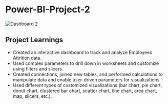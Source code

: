 # Power-BI-Project-2

![Dashboard 2](https://github.com/user-attachments/assets/fcecf090-98cb-4254-9026-211aedf96518)


## Project Learnings
* Created an interactive dashboard to track and analyze Employees Attrition data.
* Used complex parameters to drill down in worksheets and customize using filters and slicers.
* Created connections, joined new tables, and performed calculations to manipulate data and enable user-driven parameters for visualizations.
* Used different types of customized visualizations (bar chart, pie chart, donut chart, clustered bar chart, scatter chart, line chart, area chart, map, slicers, etc.).

